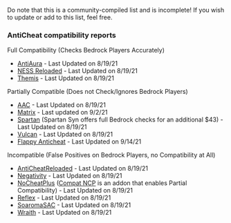 Do note that this is a community-compiled list and is incomplete! If you wish to update or add to this list, feel free.

### AntiCheat compatibility reports

Full Compatibility (Checks Bedrock Players Accurately)

- [AntiAura](https://www.spigotmc.org/resources/antiaura-premium-anti-cheat-plugin.1368/) - Last Updated on 8/19/21
- [NESS Reloaded](https://www.spigotmc.org/resources/ness-anti-cheat-reloaded.75887/) - Last Updated on 8/19/21
- [Themis](https://www.spigotmc.org/resources/themis-anti-cheat-1-16-x-bedrock-support-paper-tuinity-compatibility-free-optimized.90766/) - Last Updated on 8/19/21

Partially Compatible (Does not Check/Ignores Bedrock Players)

- [AAC](https://www.spigotmc.org/resources/aac-advanced-anti-cheat-hack-kill-aura-blocker.6442/) - Last Updated on 8/19/21
- [Matrix](https://matrix.rip/) - Last updated on 9/2/21
- [Spartan](https://www.spigotmc.org/resources/spartan-anti-cheat-advanced-cheat-detection-hack-blocker-1-7-2-1-16-5.25638/) (Spartan Syn offers full Bedrock checks for an additional $43) - Last Updated on 8/19/21
- [Vulcan](https://www.spigotmc.org/resources/vulcan-advanced-cheat-detection-1-7-1-16-5.83626/) - Last Updated on 8/19/21
- [Flappy Anticheat](https://www.spigotmc.org/resources/flappy-anticheat-1-16-1-17.92180/) - Last Updated on 9/14/21

Incompatible (False Positives on Bedrock Players, no Compatibility at All)

- [AntiCheatReloaded](https://www.spigotmc.org/resources/anticheatreloaded.23799/) - Last Updated on 8/19/21
- [Negativity](https://www.spigotmc.org/resources/negativity-v2-1-7-to-1-17-bungee-velocity-sponge.86874/) - Last Updated on 8/19/21
- [NoCheatPlus](https://ci.codemc.io/job/Updated-NoCheatPlus/job/Updated-NoCheatPlus/) ([Compat NCP](https://github.com/Updated-NoCheatPlus/CompatNoCheatPlus/) is an addon that enables Partial Compatibility) - Last Updated on 8/19/21
- [Reflex](https://www.spigotmc.org/resources/「reflex」machine-learning-cheat-detection-»-1-8-1-17.21122/) - Last Updated on 8/19/21
- [SoaromaSAC](https://www.spigotmc.org/resources/soaromasac-lightweight-cheat-detection-system.87702/) - Last Updated on 8/19/21
- [Wraith](https://www.spigotmc.org/resources/✅-wraith-anticheat-⛔%EF%B8%8F-haunts-every-cheater.66887/) - Last Updated on 8/19/21